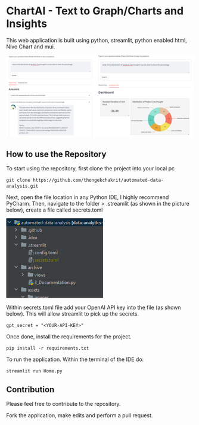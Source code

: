 # ChartAI - Text to Graph/Charts and Insights
This web application is built using python, streamlit, python enabled html, Nivo Chart and mui.

![overview_of_app.png](assets%2Fimages%2Foverview_of_app.png)

## How to use the Repository
To start using the repository, first clone the project into your local pc

```
git clone https://github.com/thongekchakrit/automated-data-analysis.git
```

Next, open the file location in any Python IDE, I highly recommend PyCharm. 
Then, navigate to the folder > .streamlit (as shown in the picture below), create a file called secrets.toml

![add_secrets_toml.png](assets%2Fimages%2Fadd_secrets_toml.png)

Within secrets.toml file add your OpenAI API key into the file (as shown below). This will allow streamlit to pick up the secrets.

```
gpt_secret = "<YOUR-API-KEY>"
```

Once done, install the requirements for the project.

```
pip install -r requirements.txt
```

To run the application. Within the terminal of the IDE do:

```
streamlit run Home.py
```

## Contribution
Please feel free to contribute to the repository.

Fork the application, make edits and perform a pull request. 
